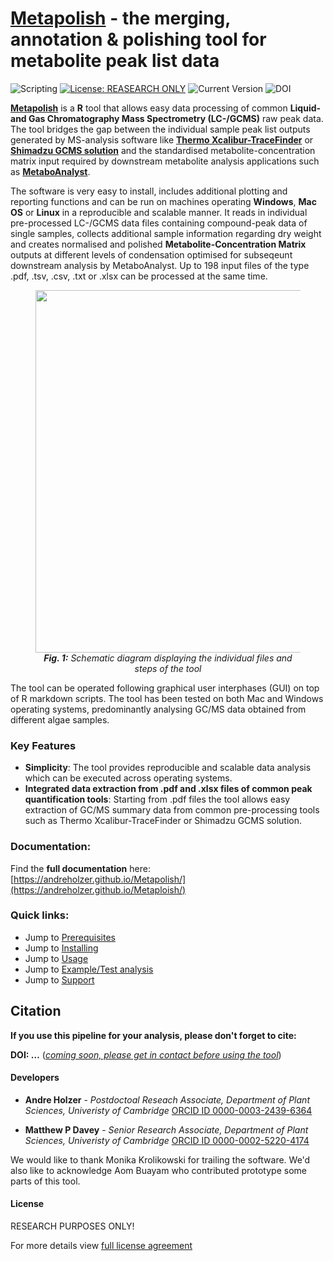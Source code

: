 # <u>Metapolish</u> - the merging, annotation & polishing tool for metabolite peak list data

![Scripting](https://img.shields.io/badge/Language-R-red.svg) [![License: REASEARCH ONLY](https://img.shields.io/badge/License-RESEARCH-yellow.svg)](LICENSE) ![Current Version](https://img.shields.io/badge/Version-v1.0-blue.svg) ![DOI](https://img.shields.io/badge/DOI-...-green.svg)

[**Metapolish**](https://github.com/AndreHolzer/Metapolish) is a **R** tool that allows easy data processing of common **Liquid- and Gas Chromatography Mass Spectrometry (LC-/GCMS)** raw peak data. The tool bridges the gap between the individual sample  peak list outputs generated by MS-analysis software like [**Thermo Xcalibur-TraceFinder**](https://www.thermofisher.com/de/de/home/industrial/mass-spectrometry/liquid-chromatography-mass-spectrometry-lc-ms/lc-ms-software/lc-ms-data-acquisition-software/tracefinder-software.html) or [**Shimadzu GCMS solution**](https://www.ssi.shimadzu.com/products/gas-chromatography-mass-spectrometry/gcmssolution-software.html) and the standardised metabolite-concentration matrix input required by downstream metabolite analysis applications such as [**MetaboAnalyst**](https://www.metaboanalyst.ca). 

The software is very easy to install, includes additional plotting and reporting functions and can be run on machines operating **Windows**, **Mac OS** or **Linux** in a reproducible and scalable manner. It reads in individual pre-processed LC-/GCMS data files containing compound-peak data of single samples, collects additional sample information regarding dry weight and creates normalised and polished **Metabolite-Concentration Matrix** outputs at different levels of condensation optimised for subseqeunt downstream analysis by MetaboAnalyst. Up to 198 input files of the type .pdf, .tsv, .csv, .txt or .xlsx can be processed at the same time.  

<figure class="image" >
  <p align="center"> 
    <img src="https://github.com/AndreHolzer/Metapolish/blob/master/images/Metapolish-workflow.png?raw=true" width="580">
    <br>
    <em><b>Fig. 1:</b> Schematic diagram displaying the individual files and steps of the tool</em>
   </p> 
</figure>


The tool can be operated following graphical user interphases (GUI) on top of R markdown scripts. The tool has been tested on both Mac and Windows operating systems, predominantly analysing GC/MS data obtained from different algae samples. 



### Key Features

- **Simplicity**: The tool provides reproducible and scalable data analysis which can be executed across operating systems.
- **Integrated data extraction from .pdf and .xlsx files of common peak quantification tools**: Starting from .pdf files the tool allows easy extraction of GC/MS summary data from common pre-processing tools such as Thermo Xcalibur-TraceFinder or Shimadzu GCMS solution.



### **Documentation:**

Find the **full documentation** here: 
[https://andreholzer.github.io/Metapolish/](https://andreholzer.github.io/Metaploish/)



### **Quick links:**

- Jump to [Prerequisites](https://andreholzer.github.io/Metapolish/GS.html)
- Jump to [Installing](https://andreholzer.github.io/Metapolish/GS_T.html)
- Jump to [Usage](https://andreholzer.github.io/Metapolish/US.html)
- Jump to [Example/Test analysis](https://andreholzer.github.io/Metapolish/US_E.html)
- Jump to [Support](https://andreholzer.github.io/Metapolish/AP.html)



## Citation

**If you use this pipeline for your analysis, please don't forget to cite:**

**DOI: …** (*<u>coming soon, please get in contact before using the tool</u>*)



#### **Developers**

- **Andre Holzer** - *Postdoctoal Reseach Associate, Department of Plant Sciences, Univeristy of Cambridge* [ORCID ID 0000-0003-2439-6364](https://orcid.org/0000-0003-2439-6364)

- **Matthew P Davey** - *Senior Research Associate, Department of Plant Sciences, Univeristy of Cambridge* [ORCID ID 0000-0002-5220-4174](https://orcid.org/0000-0002-5220-4174)

We would like to thank Monika Krolikowski for trailing the software. We'd also like to acknowledge Aom Buayam who contributed prototype some parts of this tool.



#### License

RESEARCH PURPOSES ONLY!

For more details view [full license agreement](https://github.com/AndreHolzer/Metapolish/blob/master/LICENSE)
